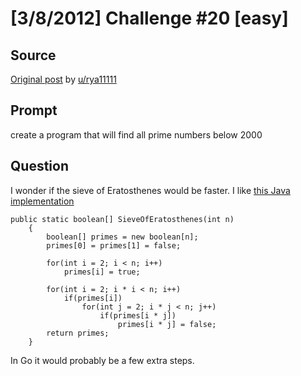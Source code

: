 # [3/8/2012] Challenge #20 [easy]

## Source

[Original post](https://old.reddit.com/r/dailyprogrammer/comments/qnkro/382012_challenge_20_easy/) by [u/rya11111](https://old.reddit.com/user/rya11111)

## Prompt
create a program that will find all prime numbers below 2000

## Question

I wonder if the sieve of Eratosthenes would be faster. I like [this Java implementation](https://old.reddit.com/r/dailyprogrammer/comments/qnkro/382012_challenge_20_easy/c3yztec/)

```
public static boolean[] SieveOfEratosthenes(int n)
    {
        boolean[] primes = new boolean[n];
        primes[0] = primes[1] = false;

        for(int i = 2; i < n; i++)
            primes[i] = true;

        for(int i = 2; i * i < n; i++)
            if(primes[i])
                for(int j = 2; i * j < n; j++)
                    if(primes[i * j])
                        primes[i * j] = false;
        return primes;
    }
```

In Go it would probably be a few extra steps.
